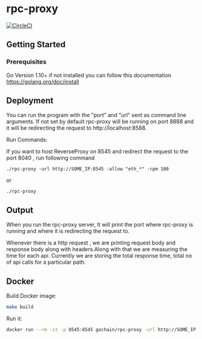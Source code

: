 # rpc-proxy

[![CircleCI](https://circleci.com/gh/gochain-io/rpc-proxy/tree/master.svg?style=svg)](https://circleci.com/gh/gochain-io/rpc-proxy/tree/master)

## Getting Started

### Prerequisites

Go Version 1.10+
if not installed you can follow this documentation https://golang.org/doc/install

## Deployment

You can run the program with the "port" and "url" sent as command line arguments. If not set by default rpc-proxy will be running on port 8888 and it will be redirecting the request to http://localhost:8588.

Run Commands:

If you want to host ReverseProxy on 8545 and redirect the request to the port 8040 , run following command

``` shell
./rpc-proxy -url http://SOME_IP:8545 -allow "eth_*" -rpm 100
```

or

``` shell
./rpc-proxy
```

## Output

When you run the rpc-proxy server, It will print the port where rpc-proxy is running and where it is redirecting the request to.

Whenever there is a http request , we are printing request body and response body along with headers.Along with that we are measuring the time for each api. Currently we are storing the total response time, total no of api calls for a particular path.

## Docker

Build Docker image:

```sh
make build
```

Run it:

```sh
docker run --rm -it -p 8545:8545 gochain/rpc-proxy -url http://SOME_IP:8545 -allow "eth_*,net_*" -rpm 1000
```
